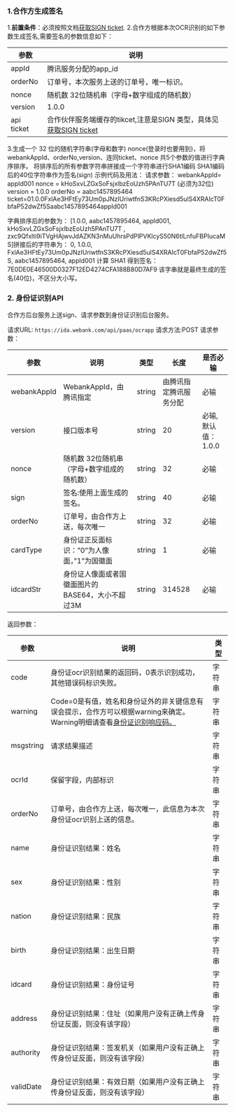 ### 1.合作方生成签名

1.**前置条件**：必须按照文档[获取SIGN ticket](http://tcecqpoc.fsphere.cn/document/product/295/10118#1..E6.B3.A8.E6.84.8F.E4.BA.8B.E9.A1.B9).
2.合作方根据本次OCR识别的如下参数生成签名,需要签名的参数信息如下：


| 参数 | 说明 | 
|---------|---------|
| appId | 腾讯服务分配的app_id | 
| orderNo | 订单号，本次服务上送的订单号，唯一标识。 | 
| nonce | 随机数  32位随机串（字母+数字组成的随机数） | 
| version | 1.0.0 | 
| api ticket | 合作伙伴服务端缓存的tikcet,注意是SIGN 类型，具体见[获取SIGN ticket](http://tcecqpoc.fsphere.cn/document/product/295/10118#1..E6.B3.A8.E6.84.8F.E4.BA.8B.E9.A1.B9) | 

3.生成一个 32 位的随机字符串(字母和数字) nonce(登录时也要用到)，将webankAppId、orderNo,version、连同ticket、nonce 共5个参数的值进行字典序排序。
将排序后的所有参数字符串拼接成一个字符串进行SHA1编码
SHA1编码后的40位字符串作为签名(sign)
示例代码及用法：
请求参数：
webankAppId= appId001
nonce = kHoSxvLZGxSoFsjxlbzEoUzh5PAnTU7T (必须为32位)
version = 1.0.0
orderNo = aabc1457895464
ticket=01.0.0FxlAe3HFtEy73Um0pJNzIUriwtfnS3KRcPXiesd5ulS4XRAIcT0FbfaP52dwZf5Saabc1457895464appId001

字典排序后的参数为：
[1.0.0, aabc1457895464, appId001, kHoSxvLZGxSoFsjxlbzEoUzh5PAnTU7T , zxc9Qfxlti9iTVgHAjwvJdAZKN3nMuUhrsPdPlPVKlcyS50N6tlLnfuFBPIucaMS]拼接后的字符串为：
0, 1.0.0, FxlAe3HFtEy73Um0pJNzIUriwtfnS3KRcPXiesd5ulS4XRAIcT0FbfaP52dwZf5S, aabc1457895464, appId001
计算 SHA1 得到签名：
7E0DE0E46500D0327F12ED4274CFA188B80D7AF9
该字串就是最终生成的签名(40位)，不区分大小写。

### 2. 身份证识别API
合作方后台服务上送sign、请求参数到身份证识别后台服务。

请求URL: `https://ida.webank.com/api/paas/ocrapp`
请求方法:POST
请求参数：

| 参数 | 说明 | 类型 |长度  |是否必输 |
|---------|---------|---------|---------|---------|
| webankAppId | WebankAppId，由腾讯指定 | string | 由腾讯指定腾讯服务分配 | 必输 |
| version | 接口版本号 | string | 20 | 必输,默认值：1.0.0 |
| nonce | 随机数  32位随机串（字母+数字组成的随机数） | string | 32 | 必输 |
| sign | 签名:使用上面生成的签名。 | string | 40 | 必输 |
| orderNo | 订单号，由合作方上送，每次唯一 | string | 32 | 必输 |
| cardType | 身份证正反面标识：”0”为人像面，”1”为国徽面 | string | 1 | 必输 |
| idcardStr | 身份证人像面或者国徽面图片的BASE64，大小不超过3M | string | 314528 | 必输 |

返回参数：

| 参数 | 说明 |类型 |
|---------|---------|---------|
| code | 身份证ocr识别结果的返回码，0表示识别成功，其他错误码标识失败。 | 字符串|
| warning | Code=0是有值，姓名和身份证外的非关键信息有误会提示，合作方可以根据warning来确定。Warning明细请查看[身份证识别响应码。](http://tcecqpoc.fsphere.cn/document/product/295/10194#3.-.E8.BA.AB.E4.BB.BD.E8.AF.81.E8.AF.86.E5.88.AB.E5.93.8D.E5.BA.94.E7.A0.81)| 字符串 |
| msgstring |请求结果描述 | 字符串 |
|ocrId|保留字段，内部标识|字符串|
|orderNo|订单号，由合作方上送，每次唯一，此信息为本次身份证ocr识别上送的信息。|字符串|
|name|身份证识别结果：姓名|字符串|
|sex|身份证识别结果：性别|字符串|
|nation|身份证识别结果：民族|字符串|
|birth|身份证识别结果：出生日期|字符串| 
|idcard|身份证识别结果：身份证号|字符串|
|address|身份证识别结果：住址（如果用户没有正确上传身份证反面，则没有该字段）|字符串|
|authority|身份证识别结果：签发机关（如果用户没有正确上传身份证反面，则没有该字段）|字符串|
|validDate|身份证识别结果：有效日期（如果用户没有正确上传身份证反面，则没有该字段）|字符串|
